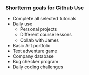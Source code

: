 ### Shortterm goals for Github Use 
- Complete all selected tutorials 
- Daily use
  - Personal projects
  - Different course lessons
  - Collab with James
- Basic Art portfolio
- Text adventure game 
- Company database 
- Bug checker program
- Daily coding challenges
